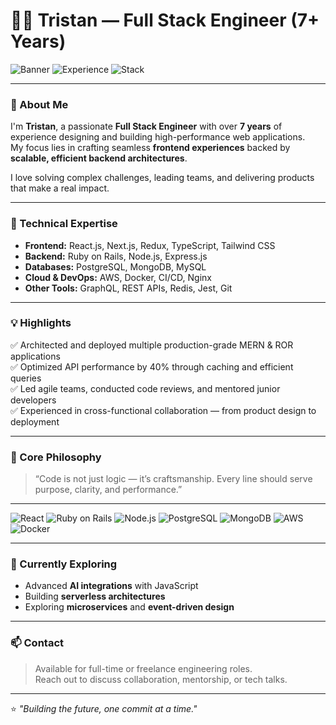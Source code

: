# 👨‍💻 Tristan — Full Stack Engineer (7+ Years)

![Banner](https://img.shields.io/badge/Full%20Stack%20Engineer-Expert-blue?style=for-the-badge&logo=react)
![Experience](https://img.shields.io/badge/Experience-7%2B%20Years-success?style=for-the-badge&logo=clockify)
![Stack](https://img.shields.io/badge/Tech%20Stack-MERN%20%7C%20ROR%20%7C%20Node.js%20%7C%20AWS-orange?style=for-the-badge&logo=stackshare)

---

### 🚀 About Me

I'm **Tristan**, a passionate **Full Stack Engineer** with over **7 years** of experience designing and building high-performance web applications.  
My focus lies in crafting seamless **frontend experiences** backed by **scalable, efficient backend architectures**.  

I love solving complex challenges, leading teams, and delivering products that make a real impact.

---

### 🧠 Technical Expertise

- **Frontend:** React.js, Next.js, Redux, TypeScript, Tailwind CSS  
- **Backend:** Ruby on Rails, Node.js, Express.js  
- **Databases:** PostgreSQL, MongoDB, MySQL  
- **Cloud & DevOps:** AWS, Docker, CI/CD, Nginx  
- **Other Tools:** GraphQL, REST APIs, Redis, Jest, Git

---

### 💡 Highlights

✅ Architected and deployed multiple production-grade MERN & ROR applications  
✅ Optimized API performance by 40% through caching and efficient queries  
✅ Led agile teams, conducted code reviews, and mentored junior developers  
✅ Experienced in cross-functional collaboration — from product design to deployment  

---

### 🧩 Core Philosophy

> “Code is not just logic — it’s craftsmanship. Every line should serve purpose, clarity, and performance.”

---


![React](https://img.shields.io/badge/React-20232A?style=for-the-badge&logo=react&logoColor=61DAFB)
![Ruby on Rails](https://img.shields.io/badge/Ruby%20on%20Rails-CC0000?style=for-the-badge&logo=ruby-on-rails&logoColor=white)
![Node.js](https://img.shields.io/badge/Node.js-43853D?style=for-the-badge&logo=node-dot-js&logoColor=white)
![PostgreSQL](https://img.shields.io/badge/PostgreSQL-336791?style=for-the-badge&logo=postgresql&logoColor=white)
![MongoDB](https://img.shields.io/badge/MongoDB-4EA94B?style=for-the-badge&logo=mongodb&logoColor=white)
![AWS](https://img.shields.io/badge/AWS-232F3E?style=for-the-badge&logo=amazon-aws&logoColor=white)
![Docker](https://img.shields.io/badge/Docker-2496ED?style=for-the-badge&logo=docker&logoColor=white)

---

### 🌱 Currently Exploring

- Advanced **AI integrations** with JavaScript  
- Building **serverless architectures**  
- Exploring **microservices** and **event-driven design**  

---

### 📫 Contact

> Available for full-time or freelance engineering roles.  
> Reach out to discuss collaboration, mentorship, or tech talks.

---

⭐ _"Building the future, one commit at a time."_  
